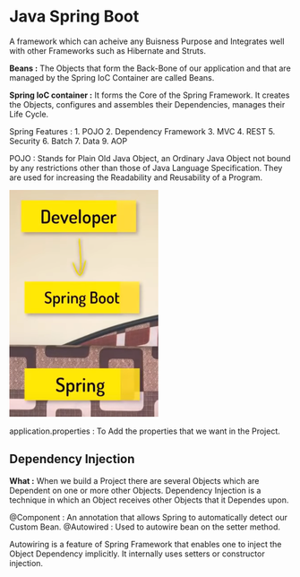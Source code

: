 # Java Spring Boot

A framework which can acheive any Buisness Purpose and Integrates well with other Frameworks such as Hibernate and Struts.

**Beans :** The Objects that form the Back-Bone of our application and that are managed by the Spring IoC Container are called Beans.

**Spring IoC container :** It forms the Core of the Spring Framework. It creates the Objects, configures and assembles their Dependencies, manages their Life Cycle.

Spring Features : 
    1. POJO
    2. Dependency Framework
    3. MVC
    4. REST
    5. Security
    6. Batch
    7. Data
    9. AOP

POJO : Stands for Plain Old Java Object, an Ordinary Java Object not bound by any restrictions other than those of Java Language Specification. They are used for increasing the Readability and Reusability of a Program.

![SpringBootBeforeSpring](./Images/SpringBootBeforeSpring.png)

application.properties : To Add the properties that we want in the Project.

## Dependency Injection

**What :** When we build a Project there are several Objects which are Dependent on one or more other Objects. Dependency Injection is a technique in which an Object receives other Objects that it Dependes upon.

@Component : An annotation that allows Spring to automatically detect our Custom Bean.
@Autowired : Used to autowire bean on the setter method.

Autowiring is a feature of Spring Framework that enables one to inject the Object Dependency implicitly. It internally uses setters or constructor injection.